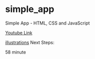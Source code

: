 # simple_app
Simple App - HTML, CSS and JavaScript

[Youtube Link](https://www.youtube.com/watch?v=FazgJVnrVuI)

[illustrations](https://undraw.co/illustrations)
Next Steps: 

58 minute
